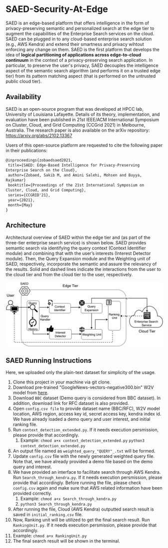 # SAED-Security-At-Edge
SAED is an edge-based platform that offers intelligence in the form of privacy-preserving semantic and personalized search at the edge tier to augment the capabilities of the Enterprise Search services on the cloud. SAED can be plugged in to any cloud-based enterprise search solution (e.g., AWS Kendra) and extend their smartness and privacy wihtout enforcing any change on them. SAED is the first platform that develops the idea of **logical partitioning of applications across edge-to-cloud continuum** in the context of a privacy-preserving search application. In particular, to preserve the user's privacy, SAED decouples the intelligence aspect of the semantic search algorithm (and performs it on a trusted edge tier) from its pattern matching aspect (that is performed on the untrusted public cloud tier).

## Availability
SAED is an open-source program that was developed at HPCC lab, University of Louisiana Lafayette. Details of its theory, implementation, and evaluation have been published in 21st IEEE/ACM International Symposium on Cluster, Cloud, and Grid Computing (CCGrid 2021) in Melbourne, Australia. 
The research paper is also available on the arXiv repository:
https://arxiv.org/abs/2102.13367

Users of this open-source platform are requested to cite the following paper in their publications:
 ````
 @inproceedings{zobaedsaed2021,
  title={SAED: Edge-Based Intelligence for Privacy-Preserving Enterprise Search on the Cloud},
  author={Zobaed, Sakib M, and Amini Salehi, Mohsen and Buyya, Rajkumar}
  booktitle={Proceedings of the 21st International Symposium on Cluster, Cloud, and Grid Computing},
  series={CCGRID'21},
  year={2021},
  month={May}
}
 ````
 
## Architecture

Architectural overview of SAED within the edge tier and (as part of the three-tier enterprise search service) is shown below. SAED provides semantic search via identifying the query context (Context Identifier module) and combining that with the user’s interests (Interest Detector module). Then, the Query Expansion module and the Weighting unit of SAED, respectively, incorporate the semantic and assure the relevancy of the results. Solid and dashed lines indicate the interactions from the user to the cloud tier and from the cloud tier to the user, respectively.
<p align="center"><img src="archi.png"></p>

## SAED Running Instructions

Here, we uploaded only the plain-text dataset for simplicity of the usage.
1. Clone this project in your machine via git clone.
2. Download pre-trained "GoogleNews-vectors-negative300.bin" W2V model from [here](https://drive.google.com/file/d/0B7XkCwpI5KDYNlNUTTlSS21pQmM/edit).
3. Download ```BBC``` dataset (Demo query is considered from BBC dataset). In addition, download link for RFC dataset is also provided.
4. Open ```config.csv file``` to provide dataset name (BBC/RFC), W2V model location, AWS region, access key id, secret access key, kendra index id. We have already loaded a demo query and user interest, and initial ranking file.     
5. Run ```context_detection_extended.py```. If it needs execution persmission, please provide that accordingly. 
   1. Example: ```chmod a+x context_detection_extended.py``` 
               ```python3 context_detection_extended.py```
6. An output file named as ```weighted_query_"QUERY"_.txt``` will be formed. 
7. Update ```config.csv``` file with the newly generated weighted query file. Note that, we have already provided a demo file based on the demo query and interest.
8. We have provided an interface to facilitate search through AWS Kendra. Run ```Search_through_kendra.py```. If it needs execution persmission, please provide that accordingly. Before running the file, please check ```config.csv``` again and make sure that AWS related information have been provided correctly. 
   1. Example: ```chmod a+x Search_through_kendra.py```
   2. ```python3 Search_through_kendra.py```      
9. After running the file, Cloud (AWS Kendra) outputted search result is saved in ```initial_ranking.csv``` file.
10. Now, Ranking unit will be utilized to get the final search result. Run ```RankingUnit.py```. If it needs execution persmission, please provide that accordingly. 
   1. Example: ```chmod a+x RankingUnit.py```
11. The final search result will be shown in the terminal. 
